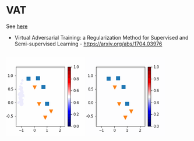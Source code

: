 # VAT
See [here](https://arxiv.org/abs/1704.03976)
* Virtual Adversarial Training: a Regularization Method for Supervised and Semi-supervised Learning - 
https://arxiv.org/abs/1704.03976

## 

![Simple Training](Normal.gif)
![Virtual Adversarial Training](VAT_train.gif)
